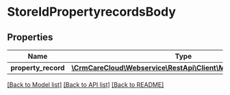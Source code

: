 # StoreIdPropertyrecordsBody

## Properties
Name | Type | Description | Notes
------------ | ------------- | ------------- | -------------
**property_record** | [**\CrmCareCloud\Webservice\RestApi\Client\Model\PropertyRecord**](PropertyRecord.md) |  | 

[[Back to Model list]](../../README.md#documentation-for-models) [[Back to API list]](../../README.md#documentation-for-api-endpoints) [[Back to README]](../../README.md)

